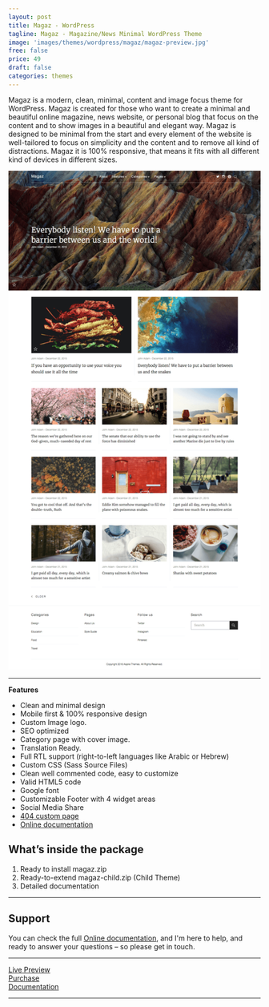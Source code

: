 ```yaml
---
layout: post
title: Magaz - WordPress
tagline: Magaz - Magazine/News Minimal WordPress Theme
image: 'images/themes/wordpress/magaz/magaz-preview.jpg'
free: false
price: 49
draft: false
categories: themes
---
```


Magaz is a modern, clean, minimal, content and image focus theme for WordPress. Magaz is created for those who want to create a minimal and beautiful online magazine, news website, or personal blog that focus on the content and to show images in a beautiful and elegant way. Magaz is designed to be minimal from the start and every element of the website is well-tailored to focus on simplicity and the content and to remove all kind of distractions. Magaz it is 100% responsive, that means it fits with all different kind of devices in different sizes.

![aspire-wordpress-full-preview](/images/themes/wordpress/magaz/magaz-full-preview.png)

* * *

**Features**

- Clean and minimal design
- Mobile first &amp; 100% responsive design
- Custom Image logo.
- SEO optimized
- Category page with cover image.
- Translation Ready.
- Full RTL support (right-to-left languages like Arabic or Hebrew)
- Custom CSS (Sass Source Files)
- Clean well commented code, easy to customize
- Valid HTML5 code
- Google font
- Customizable Footer with 4 widget areas
- Social Media Share
- [404 custom page](http://magaz-wordpress.aspirethemes.com/404)
- [Online documentation](http://aspirethemes.com/docs/magaz-wordpress.html)

## What’s inside the package

1. Ready to install magaz.zip
2. Ready-to-extend magaz-child.zip (Child Theme)
3. Detailed documentation

* * *

## Support

You can check the full [Online documentation](http://aspirethemes.com/docs/magaz-wordpress.html), and I'm here to help, and ready to answer your questions – so please get in touch.

* * *

<div class="row">
  <div class="column medium-4 large-4">
    <a class="button button--large button--expand" href="http://magaz-wordpress.aspirethemes.com/" target="_blank">Live Preview</a>
  </div>
  <div class="column medium-4 large-4">
    <a class="button button--expand button--large button--success" href="https://creativemarket.com/aspirethemes/692237-Minimal-Magazine-WordPress-Theme" target="_blank">Purchase</a>
  </div>
  <div class="column medium-4 large-4">
    <a class="button button--large button--expand" href="http://aspirethemes.com/docs/magaz-wordpress.html" target="_blank">Documentation</a>
  </div>
</div>

* * *